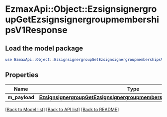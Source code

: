 # EzmaxApi::Object::EzsignsignergroupGetEzsignsignergroupmembershipsV1Response

## Load the model package
```perl
use EzmaxApi::Object::EzsignsignergroupGetEzsignsignergroupmembershipsV1Response;
```

## Properties
Name | Type | Description | Notes
------------ | ------------- | ------------- | -------------
**m_payload** | [**EzsignsignergroupGetEzsignsignergroupmembershipsV1ResponseMPayload**](EzsignsignergroupGetEzsignsignergroupmembershipsV1ResponseMPayload.md) |  | 

[[Back to Model list]](../README.md#documentation-for-models) [[Back to API list]](../README.md#documentation-for-api-endpoints) [[Back to README]](../README.md)


